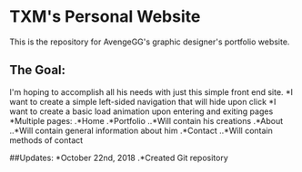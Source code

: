 # TXM's Personal Website
This is the repository for AvengeGG's graphic designer's portfolio website. 
## The Goal:
I'm hoping to accomplish all his needs with just this simple front end site.
*I want to create a simple left-sided navigation that will hide upon click
*I want to create a basic load animation upon entering and exiting pages
*Multiple pages:
.*Home
.*Portfolio
..*Will contain his creations
.*About
..*Will contain general information about him
.*Contact
..*Will contain methods of contact

##Updates:
*October 22nd, 2018
.*Created Git repository
